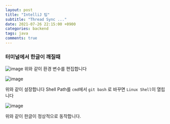 ```yaml
---
layout: post
title: "IntelliJ 팁"
subtitle: "Thread Sync ..."
date: 2021-07-26 22:15:00 +0900
categories: backend
tags: java
comments: true
---
```


### 터미널에서 한글이 깨질때

![image](https://user-images.githubusercontent.com/66164361/126995355-750969de-8013-49f4-a66b-0cfc0d688226.png)
위와 같이 환경 변수를 편집합니다

![image](https://user-images.githubusercontent.com/66164361/126995221-3b8736d3-dafb-44d1-a8ed-c9aef01e1885.png)

위와 같이 설장합니다
Shell Path를 `cmd`에서 `git bash` 로 바꾸면 `Linux Shell`이 열립니다

![image](https://user-images.githubusercontent.com/66164361/126995518-cf651f50-fa76-495b-af04-4d5bab17d617.png)

위와 같이 한글이 정상적으로 동작합니다.
